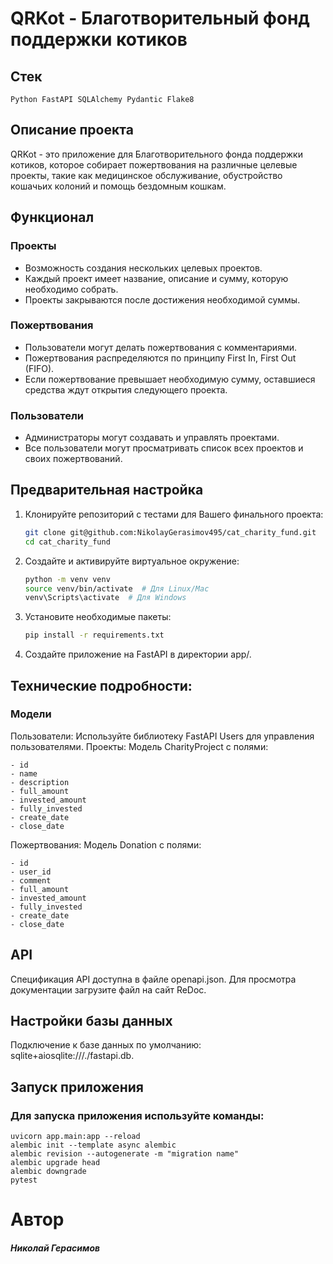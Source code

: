 # QRKot - Благотворительный фонд поддержки котиков

## Стек 
    Python FastAPI SQLAlchemy Pydantic Flake8


## Описание проекта

QRKot - это приложение для Благотворительного фонда поддержки котиков, которое собирает пожертвования на различные целевые проекты, такие как медицинское обслуживание, обустройство кошачьих колоний и помощь бездомным кошкам. 

## Функционал

### Проекты
- Возможность создания нескольких целевых проектов.
- Каждый проект имеет название, описание и сумму, которую необходимо собрать.
- Проекты закрываются после достижения необходимой суммы.

### Пожертвования
- Пользователи могут делать пожертвования с комментариями.
- Пожертвования распределяются по принципу First In, First Out (FIFO).
- Если пожертвование превышает необходимую сумму, оставшиеся средства ждут открытия следующего проекта.

### Пользователи
- Администраторы могут создавать и управлять проектами.
- Все пользователи могут просматривать список всех проектов и своих пожертвований.

## Предварительная настройка

1. Клонируйте репозиторий с тестами для Вашего финального проекта:
   ```bash
   git clone git@github.com:NikolayGerasimov495/cat_charity_fund.git
   cd cat_charity_fund
2. Создайте и активируйте виртуальное окружение:

    ```bash
    python -m venv venv
    source venv/bin/activate  # Для Linux/Mac
    venv\Scripts\activate  # Для Windows
    
3. Установите необходимые пакеты:

    ```bash
    pip install -r requirements.txt
   
4. Создайте приложение на FastAPI в директории app/.

## Технические подробности:

### Модели

Пользователи: Используйте библиотеку FastAPI Users для управления пользователями.
Проекты: Модель CharityProject с полями:

    - id
    - name
    - description
    - full_amount
    - invested_amount
    - fully_invested
    - create_date
    - close_date
Пожертвования: Модель Donation с полями:

    - id
    - user_id
    - comment
    - full_amount
    - invested_amount
    - fully_invested
    - create_date
    - close_date

## API
Спецификация API доступна в файле openapi.json. Для просмотра документации загрузите файл на сайт ReDoc.

## Настройки базы данных

Подключение к базе данных по умолчанию: sqlite+aiosqlite:///./fastapi.db.

## Запуск приложения

### Для запуска приложения используйте команды:

    uvicorn app.main:app --reload
    alembic init --template async alembic
    alembic revision --autogenerate -m "migration name"
    alembic upgrade head
    alembic downgrade
    pytest

# Автор 
##### **Николай Герасимов**